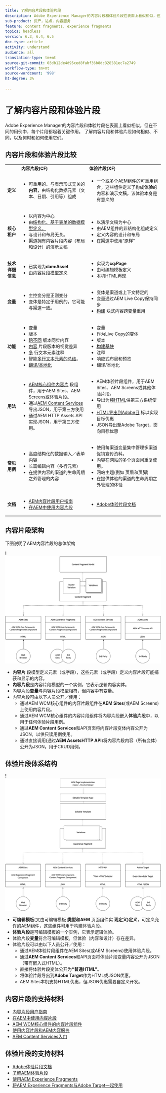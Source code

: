 ```yaml
---
title: 了解内容片段和体验片段
description: Adobe Experience Manager的内容片段和体验片段在表面上看似相似，但在不同的用例中，每个片段都起着关键作用。 了解内容片段和体验片段如何相似、不同，以及何时和如何使用它们。
sub-product: 资产，站点，内容服务
feature: content fragments, experience fragments
topics: headless
version: 6.3, 6.4, 6.5
doc-type: article
activity: understand
audience: all
translation-type: tm+mt
source-git-commit: 03db12de4d95ced8fabf36b8dc328581ec7a2749
workflow-type: tm+mt
source-wordcount: '998'
ht-degree: 3%

---
```



# 了解内容片段和体验片段

Adobe Experience Manager的内容片段和体验片段在表面上看似相似，但在不同的用例中，每个片段都起着关键作用。 了解内容片段和体验片段如何相似、不同，以及何时和如何使用它们。

## 内容片段和体验片段比较

<table>
<tbody><tr><td><strong> </strong></td>
<td><strong>内容片段(CF)</strong></td>
<td><strong>体验片段(XF)</strong></td>
</tr><tr><td><strong>定义</strong></td>
<td><ul>
<li>可重用的、与表示形式无关的<strong>内容</strong>，由结构化数据元素（文本、日期、引用等）组成</li>
</ul>
</td>
<td><ul>
<li>一个或多个AEM组件的可重用组合，这些组件定义了构成<strong>体验</strong>的内容和演示文稿，该体验本身是有意义的</li>
</ul>
</td>
</tr><tr><td><strong>核心租户</strong></td>
<td><ul>
<li>以内容为中心</li>
<li>由<a href="https://helpx.adobe.com/experience-manager/6-5/assets/using/content-fragments-models.html" target="_blank">结构化、基于表单的数据模型定义。</a></li>
<li>与设计和布局无关。</li>
<li>渠道拥有内容片段内容（布局和设计）的演示文稿</li>
</ul>
</td>
<td><ul>
<li>以演示文稿为中心</li>
<li>由AEM组件的非结构化组成定义</li>
<li>定义内容的设计和布局</li>
<li>在渠道中使用“原样”</li>
</ul>
</td>
</tr><tr><td><strong>技术详细信息</strong></td>
<td><ul>
<li>已实现为<strong>dam:Asset</strong></li>
<li>由<a href="https://helpx.adobe.com/experience-manager/6-5/assets/using/content-fragments-models.html" target="_blank">内容片段模型</a>定义</li>
</ul>
</td>
<td><ul>
<li>实现为<strong>cq:Page</strong></li>
<li>由可编辑模板定义</li>
<li>本机HTML再现</li>
</ul>
</td>
</tr><tr><td><strong>变量</strong></td>
<td><ul>
<li>主控变分是正则变分</li>
<li>变体是特定于用例的，它可能与渠道一致。</li>
</ul>
</td>
<td><ul>
<li>变体是渠道或上下文特定的</li>
<li>变量通过AEM Live Copy保持同步</li>
<li><a href="https://helpx.adobe.com/experience-manager/6-5/sites/authoring/using/experience-fragments.html#BuildingBlocks" target="_blank">构建</a> 块式内容跨变量重用</li>
</ul>
</td>
</tr><tr><td><strong>功能</strong></td>
<td><ul>
<li>变量</li>
<li>版本</li>
<li><a href="https://helpx.adobe.com/experience-manager/6-5/assets/using/content-fragments-variations.html#SynchronizingwithMaster" target="_blank">跨不同</a> 版本同步内容</li>
<li><a href="https://helpx.adobe.com/experience-manager/6-5/assets/using/content-fragments-managing.html#ComparingFragmentVersions" target="_blank">内容</a> 片段版本的视觉差异</li>
<li><a href="https://helpx.adobe.com/experience-manager/6-5/assets/using/content-fragments-variations.html#AnnotatingaContentFragment" target="_blank">多</a> 行文本元素注释</li>
<li>智能<a href="https://helpx.adobe.com/experience-manager/6-5/assets/using/content-fragments-variations.html#SummarizingText" target="_blank">多行文本元素的总结</a>。</li>
<li><a href="https://helpx.adobe.com/experience-manager/6-5/assets/using/creating-translation-projects-for-content-fragments.html" target="_blank">翻译/本地化</a></li>
</ul>
</td>
<td><ul>
<li>变量</li>
<li>作为Live Copy的变体</li>
<li>版本</li>
<li><a href="https://helpx.adobe.com/experience-manager/6-5/sites/authoring/using/experience-fragments.html#BuildingBlocks" target="_blank">构建基块</a></li>
<li>注释</li>
<li>响应式布局和预览</li>
<li>翻译/本地化</li>
</ul>
</td>
</tr><tr><td><strong>用法</strong></td>
<td><ul>
<li><a href="https://docs.adobe.com/content/help/en/experience-manager-core-components/using/components/content-fragment-component.html" target="_blank">AEM核心组件内容片</a> 段组件，用于AEM Sites、AEM Screens或体验片段。</li>
<li>通过<a href="https://helpx.adobe.com/experience-manager/kt/sites/using/content-services-tutorial-use.html" target="_blank">AEM Content Services</a>导出JSON，用于第三方使用</li>
<li>通过AEM HTTP Assets API实现JSON，用于第三方使用。</li>
</ul>
</td>
<td><ul>
<li>AEM体验片段组件，用于AEM Sites、AEM Screens或其他体验片段。</li>
<li>导出为<a href="https://helpx.adobe.com/experience-manager/6-5/sites/authoring/using/experience-fragments.html#ThePlainHTMLRendition" target="_blank">纯HTML</a>供第三方系统使用</li>
<li><a href="https://helpx.adobe.com/experience-manager/6-5/sites/administering/using/experience-fragments-target.html" target="_blank">HTML导出到Adobe目</a> 标以实现目标优惠</li>
<li>JSON导出至Adobe Target，面向目标优惠</li>
</ul>
</td>
</tr><tr><td><strong>常见用例</strong></td>
<td><ul>
<li>高度结构化的数据输入／表单内容</li>
<li>长篇编辑内容（多行元素）</li>
<li>在提供内容的渠道的生命周期之外管理的内容</li>
</ul>
</td>
<td><ul>
<li>使用每渠道变量集中管理多渠道促销宣传资料。</li>
<li>内容在网站的多个页面间重复使用。</li>
<li>网站主题(例如 页眉和页脚)</li>
<li>在提供体验的渠道的生命周期之外管理的体验</li>
</ul>
</td>
</tr><tr><td><strong>文档</strong></td>
<td><ul>
<li><a href="https://helpx.adobe.com/experience-manager/6-5/assets/user-guide.html?topic=/experience-manager/6-5/assets/morehelp/content-fragments.ug.js" target="_blank">AEM内容片段用户指南</a></li>
<li><a href="https://helpx.adobe.com/experience-manager/kt/sites/using/content-fragments-feature-video-use.html" target="_blank">在AEM中使用内容片段</a></li>
</ul>
</td>
<td><ul>
<li><a href="https://helpx.adobe.com/experience-manager/6-5/sites/authoring/using/experience-fragments.html" target="_blank">Adobe体验片段文档</a></li>
</ul>
</td>
</tr></tbody></table>

## 内容片段架构

下图说明了AEM内容片段的总体架构

!![内容片段架构](./assets/content-fragments-architecture.png)

+ **内容片** 段模型定义元素（或字段），这些元素（或字段）定义内容片段可能捕获和显示的内容。
+ **内容片段**&#x200B;是内容片段模型的一个实例，它表示逻辑内容实体。
+ 内容片段&#x200B;**变量**&#x200B;与内容片段模型相符，但内容中有变量。
+ 内容片段可由以下人员公开／使用：
   + 通过AEM WCM核心组件的内容片段组件在&#x200B;**AEM Sites**(或AEM Screens)上使用内容片段。
   + 通过AEM WCM核心组件的内容片段组件将内容片段嵌入&#x200B;**体验片段**&#x200B;中，以用于任何体验片段用例。
   + 通过&#x200B;**AEM Content Services**&#x200B;和API页面将内容片段变体内容公开为JSON，以供只读用例使用。
   + 通过直接调用(通过&#x200B;**AEM AssetsHTTP API**)将内容片段内容（所有变体）公开为JSON，用于CRUD用例。

## 体验片段体系结构

!![体验片段体系结构](./assets/experience-fragments-architecture.png)

+ **可编辑模板**(又由可编辑模板 **类型和AEM** 页面组件实 **现定义)定义**，可定义允许的AEM组件，这些组件可用于构建体验片段。
+ **体验片段**&#x200B;是可编辑模板的一个实例，它表示逻辑体验。
+ 体验片段&#x200B;**变量**&#x200B;符合可编辑模板，但体验（内容和设计）存在差异。
+ 体验片段可以由以下人员公开／使用：
   + 通过AEM体验片段组件在AEM Sites(或AEM Screens)使用体验片段。
   + 通过&#x200B;**AEM Content Services**&#x200B;和API页面将体验片段变量内容公开为JSON（带有嵌入式HTML）。
   + 直接将体验片段变体公开为&#x200B;**“普通HTML”**。
   + 将体验片段导出到&#x200B;**Adobe Target**&#x200B;作为HTML或JSON优惠。
   + AEM Sites本机支持HTML优惠，但JSON优惠需要自定义开发。

## 内容片段的支持材料

+ [内容片段用户指南](https://helpx.adobe.com/experience-manager/6-5/assets/user-guide.html?topic=/experience-manager/6-5/assets/morehelp/content-fragments.ug.js)
+ [在AEM中使用内容片段](https://helpx.adobe.com/experience-manager/kt/sites/using/content-fragments-feature-video-use.html)
+ [AEM WCM核心组件的内容片段组件](https://docs.adobe.com/content/help/zh-Hans/experience-manager-core-components/using/components/content-fragment-component.html)
+ [使用内容片段和AEM内容服务](https://helpx.adobe.com/experience-manager/kt/sites/using/structured-fragments-content-services-feature-video-use.html)
+ [AEM Content Services入门](https://helpx.adobe.com/experience-manager/kt/sites/using/content-services-tutorial-use.html)

## 体验片段的支持材料

+ [Adobe体验片段文档](https://helpx.adobe.com/experience-manager/6-5/sites/authoring/using/experience-fragments.html)
+ [了解AEM体验片段](https://helpx.adobe.com/experience-manager/kt/sites/using/experience-fragments-feature-video-understand.html)
+ [使用AEM Experience Fragments](https://helpx.adobe.com/experience-manager/kt/sites/using/experience-fragments-feature-video-use.html)
+ [将AEM Experience Fragments与Adobe Target一起使用](https://medium.com/adobetech/experience-fragments-and-adobe-target-d8d74381b9b2)
